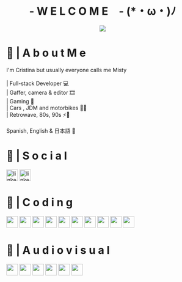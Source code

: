 <h1 align= "center"><b> - W E L C O M E　- (*・ω・)ﾉ</b></h1>
<div align="center">
    <img src="https://media0.giphy.com/media/v1.Y2lkPTc5MGI3NjExM2RkNzgxMDc5MDljNjY2YzY1MTU5MGZlNTE5NDBjNzU5ZGY5MzMyZCZjdD1n/KxbHmvL3MGcctzlfdX/giphy.gif">
</div>

<div>
    <h1 align= "left"> 📍 | A b o u t     M e</h1>
</div>

<div>
    <p align= "left">I'm Cristina but usually everyone calls me Misty<br>
        <br>
    | Full-stack Developer 💻<br>
    | Gaffer, camera & editor ​🎞️<br>
    | Gaming 👾​<br>
    | Cars , JDM and motorbikes 🔰🚗​<br>
    | Retrowave, 80s, 90s ⚡📼​<br>
        <br>
    Spanish, English & 日本語 💬
    ​</p>
</div>
    
<div>
<h1 align= "left"> 👤 | S o c i a l</h1>
    <a href="https://www.linkedin.com/in/cristina-l-165a9218a/" target="blank"><img align="center" src="https://cdn-icons-png.flaticon.com/512/174/174857.png" alt="linkedin" height="30" width="30" /></a>
    <a href="https://christine-lopez.vercel.app" target="blank"><img align="center" src="https://cdn.discordapp.com/attachments/701164137081733201/1098148665790562314/www.png" alt="linkedin" height="30" /></a>
</div>

<div>
    <h1 align= "left"> 🚀 | C o d i n g</h1>
    <img src="https://img.icons8.com/color/256/html-5.png" height="30px" width="30px"/>
    <img src="https://img.icons8.com/stickers/256/css3.png" height="30px" width="30px"/>
    <img src="https://img.icons8.com/color/256/javascript--v1.png" height="30px" width="30px"/>
    <img src="https://img.icons8.com/color/256/java-coffee-cup-logo.png" height="30px" width="30px"/>
    <img src="https://img.icons8.com/color/256/react-native.png" height="30px" width="30px"/>
    <img src="https://img.icons8.com/fluency/256/node-js.png" height="30px" width="30px"/>
    <img src="https://img.icons8.com/external-tal-revivo-shadow-tal-revivo/256/external-mongodb-a-cross-platform-document-oriented-database-program-logo-shadow-tal-revivo.png" height="30px" width="30px"/>
    <img src="https://img.icons8.com/color/256/git.png" height="30px" width="30px"/>
    <img src="https://img.icons8.com/color/256/sass.png" height="30px" width="30px"/>
    <img src="https://img.icons8.com/office/256/java-eclipse.png" height="30px" width="30px"/>
</div>

<div>
<h1 align= "left"> 🎥 | A u d i o v i s u a l</h1>
  <img src="https://img.icons8.com/color/256/adobe-photoshop.png" height="30px" width="30px"/>
    <img src="https://img.icons8.com/color/256/adobe-lightroom.png" height="30px" width="30px"/>
    <img src="https://img.icons8.com/color/256/adobe-premiere-pro.png" height="30px" width="30px"/>
    <img src="https://img.icons8.com/color/256/adobe-media-encoder.png" height="30px" width="30px"/>
    <img src="https://cdn.icon-icons.com/icons2/313/PNG/512/AvidMedia_34268.png" height="30px" width="30px"/>
    <img src="https://img.icons8.com/color/256/davinci-resolve.png" height="30px" width="30px"/>
</div>
